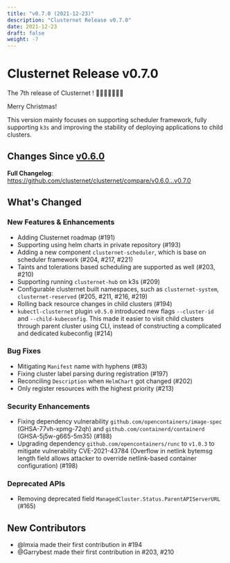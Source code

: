 ```yaml
---
title: "v0.7.0 (2021-12-23)"
description: "Clusternet Release v0.7.0"
date: 2021-12-23
draft: false
weight: -7
---
```


# Clusternet Release v0.7.0

The 7th release of Clusternet ! 🦌🦌🦌🎅🎄🎄🎄

Merry Christmas!

This version mainly focuses on supporting scheduler framework, fully supporting `k3s` and improving the stability of deploying applications to child clusters.

## Changes Since [v0.6.0](https://github.com/clusternet/clusternet/releases/tag/v0.6.0)
**Full Changelog**: https://github.com/clusternet/clusternet/compare/v0.6.0...v0.7.0

## What's Changed

### New Features & Enhancements

* Adding Clusternet roadmap (#191)
* Supporting using helm charts in private repository (#193)
* Adding a new component `clusternet-scheduler`, which is base on scheduler framework (#204, #217, #221)
* Taints and tolerations based scheduling are supported as well (#203, #210)
* Supporting running `clusternet-hub` on k3s (#209)
* Configurable clusternet built namespaces, such as `clusternet-system`, `clusternet-reserved` (#205, #211, #216, #219)
* Rolling back resource changes in child clusters (#194)
* `kubectl-clusternet` plugin `v0.5.0` introduced new flags `--cluster-id` and `--child-kubeconfig`. This made it easier to visit child clusters through parent cluster using CLI, instead of constructing a complicated and dedicated kubeconfig (#214)

### Bug Fixes

* Mitigating `Manifest` name with hyphens (#83)
* Fixing cluster label parsing during registration (#197)
* Reconciling `Description` when `HelmChart` got changed (#202)
* Only register resources with the highest priority (#213)

### Security Enhancements
* Fixing dependency vulnerability `github.com/opencontainers/image-spec` (GHSA-77vh-xpmg-72qh) and `github.com/containerd/containerd` (GHSA-5j5w-g665-5m35) (#188)
* Upgrading dependency `github.com/opencontainers/runc` to `v1.0.3` to mitigate vulnerability CVE-2021-43784 (Overflow in netlink bytemsg length field allows attacker to override netlink-based container configuration) (#198)

### Deprecated APIs
* Removing deprecated field `ManagedCluster.Status.ParentAPIServerURL` (#165)

## New Contributors
* @lmxia made their first contribution in #194
* @Garrybest made their first contribution in #203, #210
